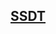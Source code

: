 ## [SSDT](https://github.com/Lioncky/Lioncky/blob/main/sh/nt_ssdt.md)

<!--

```sh

# https://tinyurl.com/
# https://ghproxy.link/
# https://ghfast.top/

## hi_hysteria happy 
bash <(curl -fsSL https://tinyurl.com/install-hihy)

## aapanel_zh happy
bash <(curl -fsSL https://tinyurl.com/installer-aabt)

## XXX
<iframe src="https://store.steampowered.com/widget/1091500/?l=schinese&&cc=cn" width="650" height="200" frameborder="0"></iframe>

wget -q --no-check-certificate -O /usr/bin/aabt https://ghfast.top/https://raw.githubusercontent.com/Lioncky/Lioncky/refs/heads/main/sh/BTPanel/aapanel-zh.sh && chmod +x /usr/bin/aabt
  
## SHBOX
# https://raw.githubusercontent.com/Lioncky/Lioncky/refs/heads/main/sh/shbox.sh
bash <(curl -fsSL https://tinyurl.com/lckybox -o /usr/bin/lbx && chmod +x /usr/bin/lbx)

```
<a href="https://github.com/lowlighter/metrics"><img src="/github-metrics.svg" alt="Metrics" align="center" width="100%"></a>

https://raw.githubusercontent.com/emptysuns/Hi_Hysteria/a40d4d12b41b48ebf795b5f6a31a01ea5f9dfd73/server/install.sh

-->